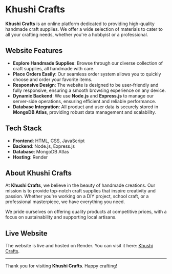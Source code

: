 # Khushi Crafts

**Khushi Crafts** is an online platform dedicated to providing high-quality handmade craft supplies. We offer a wide selection of materials to cater to all your crafting needs, whether you're a hobbyist or a professional.

## Website Features

- **Explore Handmade Supplies**: Browse through our diverse collection of craft supplies, all handmade with care.
- **Place Orders Easily**: Our seamless order system allows you to quickly choose and order your favorite items.
- **Responsive Design**: The website is designed to be user-friendly and fully responsive, ensuring a smooth browsing experience on any device.
- **Dynamic Backend**: We use **Node.js** and **Express.js** to manage our server-side operations, ensuring efficient and reliable performance.
- **Database Integration**: All product and user data is securely stored in **MongoDB Atlas**, providing robust data management and scalability.

## Tech Stack

- **Frontend**: HTML, CSS, JavaScript
- **Backend**: Node.js, Express.js
- **Database**: MongoDB Atlas
- **Hosting**: Render

## About Khushi Crafts

At **Khushi Crafts**, we believe in the beauty of handmade creations. Our mission is to provide top-notch craft supplies that inspire creativity and passion. Whether you're working on a DIY project, school craft, or a professional masterpiece, we have everything you need.

We pride ourselves on offering quality products at competitive prices, with a focus on sustainability and supporting local artisans.

## Live Website

The website is live and hosted on Render. You can visit it here: [Khushi Crafts](https://khushi-crafts.onrender.com).

---

Thank you for visiting **Khushi Crafts**. Happy crafting!
